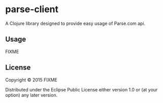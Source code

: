 # parse-client

A Clojure library designed to provide easy usage of Parse.com api.

## Usage

FIXME

## License

Copyright © 2015 FIXME

Distributed under the Eclipse Public License either version 1.0 or (at
your option) any later version.
